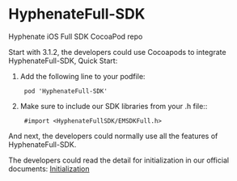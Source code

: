 # HyphenateFull-SDK


Hyphenate iOS Full SDK CocoaPod repo

Start with 3.1.2, the developers could use Cocoapods to integrate HyphenateFull-SDK, Quick Start:

1. Add the following line to your podfile:

		pod 'HyphenateFull-SDK'
		
2. Make sure to include our SDK libraries from your .h file::

		#import <HyphenateFullSDK/EMSDKFull.h>
		
And next, the developers could normally use all the features of HyphenateFull-SDK.

The developers could read the detail for initialization in our official documents: [Initialization](http://docs.hyphenate.io/im/iosclientintegration/iossdkimport)